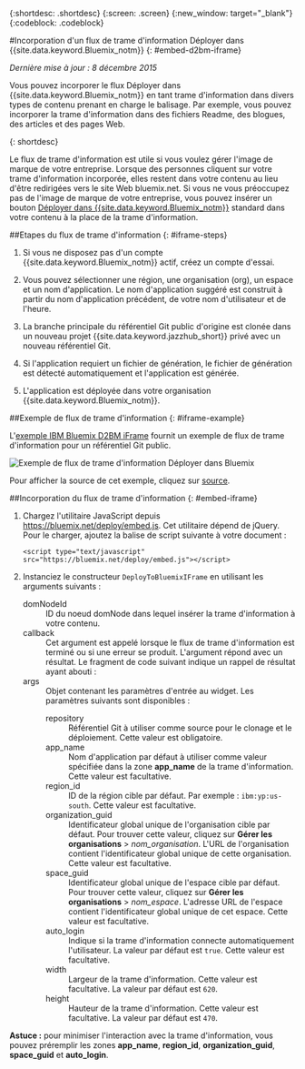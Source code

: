 {:shortdesc: .shortdesc}
{:screen: .screen}
{:new_window: target="_blank"}
{:codeblock: .codeblock}

#Incorporation d'un flux de trame d'information Déployer dans {{site.data.keyword.Bluemix_notm}} {: #embed-d2bm-iframe} 

*Dernière mise à jour : 8 décembre 2015* 

Vous pouvez incorporer le flux Déployer dans {{site.data.keyword.Bluemix_notm}}
en tant trame d'information dans divers types de contenu prenant en charge le balisage. Par exemple,
vous pouvez incorporer la trame d'information dans des fichiers Readme, des blogues, des articles et des pages Web. 

{: shortdesc} 

Le flux de trame d'information est utile si vous voulez gérer l'image de marque de votre entreprise. Lorsque des personnes cliquent sur votre trame d'information incorporée, elles restent dans votre contenu au lieu d'être redirigées vers le site Web bluemix.net. Si vous ne vous préoccupez pas de l'image de marque de votre entreprise, vous pouvez insérer un bouton [Déployer dans {{site.data.keyword.Bluemix_notm}}](../develop/deploy_button.html) standard dans votre contenu à
la place de la trame d'information. 

##Etapes du flux de trame d'information {: #iframe-steps} 

1. Si vous ne disposez pas d'un compte {{site.data.keyword.Bluemix_notm}} actif,
créez un compte d'essai. 

2. Vous pouvez sélectionner une région, une organisation (org), un espace et un nom d'application. Le nom d'application suggéré est construit à partir du
nom d'application précédent, de votre nom d'utilisateur et de l'heure. 

3. La branche principale du référentiel Git public d'origine est clonée dans un nouveau projet
{{site.data.keyword.jazzhub_short}} privé avec un nouveau référentiel Git. 

4. Si l'application requiert un fichier de génération, le fichier de génération est détecté automatiquement et l'application est générée. 

5. L'application est déployée dans votre organisation {{site.data.keyword.Bluemix_notm}}. 

##Exemple de flux de trame d'information {: #iframe-example} 

<p>
L'<a class="xref" href="http://d2bm-iframe-sample.ng.bluemix.net/" target="_blank" title="(Ouverture dans un nouvel onglet ou une nouvelle fenêtre">exemple IBM Bluemix D2BM iFrame</a> fournit un exemple de flux de trame d'information pour un référentiel Git public.<div class="image"><img class="image" src="images/d2bm_iframe_sample2.png" alt="Exemple de flux de trame d'information Déployer dans Bluemix" /></div>
</p> 

<p>
Pour afficher la source de cet exemple, cliquez sur <a class="xref" href="https://hub.jazz.net/project/idsorg/d2bm-iframe-sample/overview" target="_blank" title="(Ouverture dans un nouvel onglet ou une nouvelle fenêtre)">source</a>.
</p>

##Incorporation du flux de trame d'information {: #embed-iframe}  

<ol>
<li>Chargez l'utilitaire JavaScript depuis <a href="https://bluemix.net/deploy/embed.js" target="_blank">https://bluemix.net/deploy/embed.js</a>. Cet utilitaire dépend de jQuery. Pour le charger, ajoutez la balise de script suivante à votre document : 
<pre class="pre">
<code>&lt;script type="text/javascript" src="https://bluemix.net/deploy/embed.js"&gt;&lt;/script&gt;</code>
</pre>
</li>
<li> Instanciez le constructeur <code>DeployToBluemixIFrame</code> en utilisant les arguments suivants :

<dl class="parml">
<dt class="pt dlterm">domNodeId</dt>
<dd class="pd">ID du noeud domNode dans lequel insérer la trame d'information à votre contenu.</dd>

<dt class="pt dlterm">callback</dt>
<dd class="pd">Cet argument est appelé lorsque le flux de trame d'information est terminé ou si une
erreur se produit. L'argument répond avec un résultat. Le fragment de code suivant
indique un rappel de résultat ayant abouti :</dd>

<dt class="pt dlterm">args</dt>
<dd class="pd">Objet contenant les paramètres d'entrée au widget. Les paramètres suivants sont disponibles :

<dl class="parml">

<dt class="pt dlterm">repository</dt>
<dd class="pd">Référentiel Git à utiliser comme source pour le clonage et le déploiement. Cette valeur est obligatoire.</dd>
	
<dt class="pt dlterm">app_name</dt>
<dd class="pd">Nom d'application par défaut à utiliser comme valeur spécifiée dans la zone <strong>app_name</strong>
de la trame d'information. Cette valeur est facultative.</dd>
	
    
<dt class="pt dlterm">region_id</dt>
<dd class="pd">ID de la région cible par défaut. Par exemple : <code>ibm:yp:us-south</code>. Cette valeur est facultative.</dd>
	
<dt class="pt dlterm">organization_guid</dt>
<dd class="pd">Identificateur global unique de l'organisation cible par défaut. Pour trouver cette valeur, cliquez sur <strong>Gérer les organisations</strong> > <i>nom_organisation</i>. L'URL de l'organisation contient l'identificateur global unique de cette organisation. Cette valeur est facultative.</dd>
	
<dt class="pt dlterm">space_guid</dt>
<dd class="pd">Identificateur global unique de l'espace cible par défaut. Pour trouver cette valeur, cliquez sur <strong>Gérer les organisations</strong> >
<i>nom_espace</i>. L'adresse URL de l'espace contient l'identificateur global unique de cet espace. Cette valeur est facultative.</dd>
	
<dt class="pt dlterm">auto_login</dt>
<dd class="pd">Indique si la trame d'information connecte automatiquement l'utilisateur. La valeur
par défaut est <code>true</code>. Cette valeur est facultative.</dd>
	
<dt class="pt dlterm">width</dt>
<dd class="pd">Largeur de la trame d'information. Cette valeur est facultative. La valeur par défaut
est <code>620</code>.</dd>
	
<dt class="pt dlterm">height</dt>
<dd class="pd">Hauteur de la trame d'information. Cette valeur est facultative. La valeur par défaut
est <code>470</code>.</dd>
</dl>

</dd>
</dl>
</li>
</ol>  

**Astuce :** pour minimiser l'interaction avec la trame d'information, vous pouvez préremplir les zones
**app_name**,
**region_id**, **organization_guid**, **space_guid** et **auto_login**.
